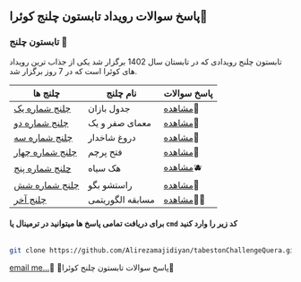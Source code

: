 ## پاسخ سوالات رویداد تابستون چلنج کوئرا🍉

 ### تابستون چلنج 🍇
 

تابستون چلنج رویدادی که در تابستان سال 1402 برگزار شد یکی از جذاب ترین رویداد های کوئرا  است که در 7 روز برگزار شد.



چلنج  ها | نام چلنج | پاسخ سوالات
-----------|-------------|---------
[چلنج شماره یک](https://quera.org/contest/assignments/56831/problems)|جدول بازان |[مشاهده](./answer1)🍒
[چلنج شماره دو](https://quera.org/contest/assignments/56852/problems)|معمای صفر و یک |[مشاهده](./answer1)🍇
[چلنج شماره سه](https://quera.org/contest/assignments/56835/problems)|دروغ شاخدار |[مشاهده](./answer1)🍐
[چلنج شماره چهار](https://quera.org/contest/assignments/56831/problems)|فتح پرچم |[مشاهده](./answer1)🍑
[چلنج شماره پنج ](https://quera.org/contest/assignments/56831/problems)|هک سیاه |[مشاهده](./answer1)🫐
[چلنج شماره شش](https://quera.org/contest/assignments/56831/problems)|راستشو بگو |[مشاهده](./answer1)🍉
[چلنج آخر](https://quera.org/contest/assignments/56831/problems)|مسابقه الگوریتمی |[مشاهده](./answer1)🧑‍💻

#### برای دریافت تمامی پاسخ ها میتوانید در ترمینال یا `cmd` کد زیر را وارد کنید

```bash

git clone https://github.com/Alirezamajidiyan/tabestonChallengeQuera.git

```

[email me...](mailto:alirezadeveloperman@gmail.com)🍉
🍉پاسخ سوالات تابستون چلنج کوئرا🍉
